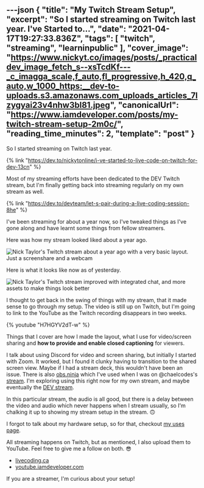 ---json
{
  "title": "My Twitch Stream Setup",
  "excerpt": "So I started streaming on Twitch last year.                                         I've Started to...",
  "date": "2021-04-17T19:27:33.836Z",
  "tags": [
    "twitch",
    "streaming",
    "learninpublic"
  ],
  "cover_image": "https://www.nickyt.co/images/posts/_practicaldev_image_fetch_s--xsTcdKf---_c_imagga_scale,f_auto,fl_progressive,h_420,q_auto,w_1000_https:__dev-to-uploads.s3.amazonaws.com_uploads_articles_7lzygyai23v4nhw3bl81.jpeg",
  "canonicalUrl": "https://www.iamdeveloper.com/posts/my-twitch-stream-setup-2m0c/",
  "reading_time_minutes": 2,
  "template": "post"
}
---

So I started streaming on Twitch last year.

{% link "https://dev.to/nickytonline/i-ve-started-to-live-code-on-twitch-for-dev-13cn" %}

Most of my streaming efforts have been dedicated to the DEV Twitch stream, but I'm finally getting back into streaming regularly on my own stream as well.

{% link "https://dev.to/devteam/let-s-pair-during-a-live-coding-session-8he" %}

I've been streaming for about a year now, so I've tweaked things as I've gone along and have learnt some things from fellow streamers.

Here was how my stream looked liked about a year ago.

![Nick Taylor's Twitch stream about a year ago with a very basic layout. Just a screenshare and a webcam](https://www.nickyt.co/images/posts/_uploads_articles_nzgad8wb78yytjs0de3n.png)

Here is what it looks like now as of yesterday. 

![Nick Taylor's Twitch stream improved with integrated chat, and more assets to make things look better](https://www.nickyt.co/images/posts/_uploads_articles_56s9mufap1oia35udov1.png)

I thought to get back in the swing of things with my stream, that it made sense to go through my setup. The video is still up on Twitch, but I'm going to link to the YouTube as the Twitch recording disappears in two weeks.

{% youtube "H7HGYV2dT-w" %}

Things that I cover are how I made the layout, what I use for video/screen sharing and **how to provide and enable closed captioning** for viewers.

I talk about using Discord for video and screen sharing, but initially I started with Zoom. It worked, but I found it clunky having to transition to the shared screen view. Maybe if I had a stream deck, this wouldn't have been an issue. There is also [obs.ninja](https://obs.ninja) which I've used when I was on @chaelcodes's [stream](https://www.twitch.tv/chaelcodes). I'm exploring using this right now for my own stream, and maybe eventually the [DEV stream](https://www.twitch.tv/thepracticaldev).

In this particular stream, the audio is all good, but there is a delay between the video and audio which never happens when I stream usually, so I'm chalking it up to showing my stream setup in the stream. 🙃

I forgot to talk about my hardware setup, so for that, checkout [my uses page](https://iamdeveloper.com/uses).

All streaming happens on Twitch, but as mentioned, I also upload them to YouTube. Feel free to give me a follow on both. 😎

* [livecoding.ca](https://livecoding.ca)
* [youtube.iamdeveloper.com](https://youtube.iamdeveloper.com)

If you are a streamer, I'm curious about your setup!
